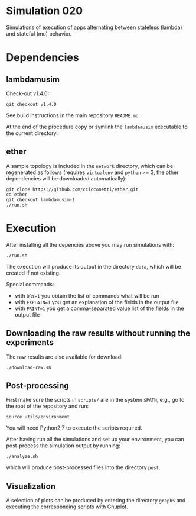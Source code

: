 # Simulation 020

Simulations of execution of apps alternating between stateless (lambda) and stateful (mu) behavior.

# Dependencies

## lambdamusim

Check-out v1.4.0:

```
git checkout v1.4.0
```

See build instructions in the main repository `README.md`.

At the end of the procedure copy or symlink the `lambdamusim` executable to the current directory.

## ether

A sample topology is included in the `network` directory, which can be regenerated as follows (requires `virtualenv` and `python` >= 3, the other dependencies will be downloaded automatically):

```
git clone https://github.com/ccicconetti/ether.git
cd ether
git checkout lambdamusim-1
./run.sh
```

# Execution

After installing all the depencies above you may run simulations with:

```
./run.sh
```

The execution will produce its output in the directory `data`, which will be created if not existing.

Special commands:

- with `DRY=1` you obtain the list of commands what will be run
- with `EXPLAIN=1` you get an explanation of the fields in the output file
- with `PRINT=1` you get a comma-separated value list of the fields in the output file

## Downloading the raw results without running the experiments

The raw results are also available for download:

```
./download-raw.sh
```

## Post-processing

First make sure the scripts in `scripts/` are in the system `$PATH`, e.g., go to the root of the repository and run:

```
source utils/environment
```

You will need Python2.7 to execute the scripts required.

After having run all the simulations and set up your environment, you can post-process the simulation output by running:

```
./analyze.sh
```

which will produce post-processed files into the directory `post`.

## Visualization

A selection of plots can be produced by entering the directory `graphs` and executing the corresponding scripts with [Gnuplot](http://www.gnuplot.info/).
